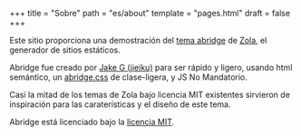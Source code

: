 +++
title = "Sobre"
path = "es/about"
template = "pages.html"
draft = false
+++

Este sitio proporciona una demostración del [tema abridge](https://github.com/Jieiku/abridge) de [Zola](https://www.getzola.org/), el generador de sitios estáticos.

Abridge fue creado por [Jake G (jieiku)](https://github.com/Jieiku) para ser rápido y ligero, usando html semántico, un [abridge.css](https://github.com/Jieiku/abridge.css) de clase-ligera, y JS No Mandatorio.

Casi la mitad de los temas de Zola bajo licencia MIT existentes sirvieron de inspiración para las caraterísticas y el diseño de este tema.

Abridge está licenciado bajo la [licencia MIT](https://opensource.org/licenses/MIT).

